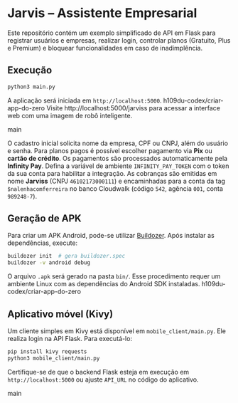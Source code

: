 # Jarvis – Assistente Empresarial

Este repositório contém um exemplo simplificado de API em Flask para registrar usuários e empresas, realizar login, controlar planos (Gratuito, Plus e Premium) e bloquear funcionalidades em caso de inadimplência.

## Execução

```bash
python3 main.py
```

A aplicação será iniciada em `http://localhost:5000`.
 h109du-codex/criar-app-do-zero
Visite http://localhost:5000/jarviss para acessar a interface web com uma imagem de robô inteligente.

 main

O cadastro inicial solicita nome da empresa, CPF ou CNPJ, além do usuário e senha. Para planos pagos é possível escolher pagamento via **Pix** ou **cartão de crédito**. Os pagamentos são processados automaticamente pela **Infinity Pay**. Defina a variável de ambiente `INFINITY_PAY_TOKEN` com o token da sua conta para habilitar a integração.
As cobranças são emitidas em nome **Jarviss** (CNPJ `46102173000111`) e encaminhadas para a conta da tag `$nalenhacomferreira` no banco Cloudwalk (código `542`, agência `001`, conta `989248-7`).

## Geração de APK

Para criar um APK Android, pode-se utilizar [Buildozer](https://github.com/kivy/buildozer). Após instalar as dependências, execute:

```bash
buildozer init  # gera buildozer.spec
buildozer -v android debug
```

O arquivo `.apk` será gerado na pasta `bin/`. Esse procedimento requer um ambiente Linux com as dependências do Android SDK instaladas.
 h109du-codex/criar-app-do-zero

## Aplicativo móvel (Kivy)

Um cliente simples em Kivy está disponível em `mobile_client/main.py`. Ele realiza login na API Flask. Para executá-lo:

```bash
pip install kivy requests
python3 mobile_client/main.py
```

Certifique-se de que o backend Flask esteja em execução em `http://localhost:5000` ou ajuste `API_URL` no código do aplicativo.

main
